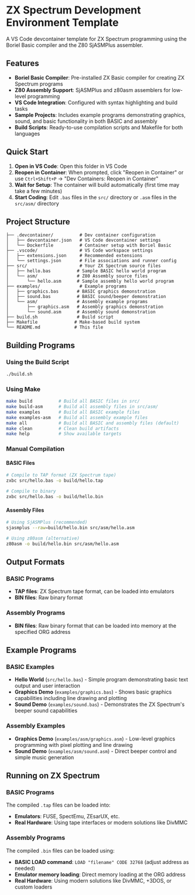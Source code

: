 # ZX Spectrum Development Environment Template

A VS Code devcontainer template for ZX Spectrum programming using the Boriel Basic compiler and the Z80 SjASMPlus assembler.

## Features

- **Boriel Basic Compiler**: Pre-installed ZX Basic compiler for creating ZX Spectrum programs
- **Z80 Assembly Support**: SjASMPlus and z80asm assemblers for low-level programming
- **VS Code Integration**: Configured with syntax highlighting and build tasks
- **Sample Projects**: Includes example programs demonstrating graphics, sound, and basic functionality in both BASIC and assembly
- **Build Scripts**: Ready-to-use compilation scripts and Makefile for both languages

## Quick Start

1. **Open in VS Code**: Open this folder in VS Code
2. **Reopen in Container**: When prompted, click "Reopen in Container" or use `Ctrl+Shift+P` → "Dev Containers: Reopen in Container"
3. **Wait for Setup**: The container will build automatically (first time may take a few minutes)
4. **Start Coding**: Edit `.bas` files in the `src/` directory or `.asm` files in the `src/asm/` directory

## Project Structure

```
├── .devcontainer/          # Dev container configuration
│   ├── devcontainer.json   # VS Code devcontainer settings
│   └── Dockerfile          # Container setup with Boriel Basic
├── .vscode/                # VS Code workspace settings
│   ├── extensions.json     # Recommended extensions
│   └── settings.json       # File associations and runner config
├── src/                    # Your ZX Spectrum source files
│   ├── hello.bas          # Sample BASIC hello world program
│   └── asm/               # Z80 Assembly source files
│       └── hello.asm      # Sample assembly hello world program
├── examples/               # Example programs
│   ├── graphics.bas       # BASIC graphics demonstration
│   ├── sound.bas          # BASIC sound/beeper demonstration
│   └── asm/               # Assembly example programs
│       ├── graphics.asm   # Assembly graphics demonstration
│       └── sound.asm      # Assembly sound demonstration
├── build.sh               # Build script
├── Makefile              # Make-based build system
└── README.md             # This file
```

## Building Programs

### Using the Build Script
```bash
./build.sh
```

### Using Make
```bash
make build          # Build all BASIC files in src/
make build-asm      # Build all assembly files in src/asm/
make examples       # Build all BASIC example files
make examples-asm   # Build all assembly example files
make all            # Build all BASIC and assembly files (default)
make clean          # Clean build artifacts
make help           # Show available targets
```

### Manual Compilation

#### BASIC Files
```bash
# Compile to TAP format (ZX Spectrum tape)
zxbc src/hello.bas -o build/hello.tap

# Compile to binary
zxbc src/hello.bas -o build/hello.bin
```

#### Assembly Files
```bash
# Using SjASMPlus (recommended)
sjasmplus --raw=build/hello.bin src/asm/hello.asm

# Using z80asm (alternative)
z80asm -o build/hello.bin src/asm/hello.asm
```

## Output Formats

### BASIC Programs
- **TAP files**: ZX Spectrum tape format, can be loaded into emulators
- **BIN files**: Raw binary format

### Assembly Programs
- **BIN files**: Raw binary format that can be loaded into memory at the specified ORG address

## Example Programs

### BASIC Examples
- **Hello World** (`src/hello.bas`) - Simple program demonstrating basic text output and user interaction
- **Graphics Demo** (`examples/graphics.bas`) - Shows basic graphics capabilities including line drawing and plotting
- **Sound Demo** (`examples/sound.bas`) - Demonstrates the ZX Spectrum's beeper sound capabilities

### Assembly Examples
- **Graphics Demo** (`examples/asm/graphics.asm`) - Low-level graphics programming with pixel plotting and line drawing
- **Sound Demo** (`examples/asm/sound.asm`) - Direct beeper control and simple music generation

## Running on ZX Spectrum

### BASIC Programs
The compiled `.tap` files can be loaded into:
- **Emulators**: FUSE, SpectEmu, ZEsarUX, etc.
- **Real Hardware**: Using tape interfaces or modern solutions like DivMMC

### Assembly Programs
The compiled `.bin` files can be loaded using:
- **BASIC LOAD command**: `LOAD "filename" CODE 32768` (adjust address as needed)
- **Emulator memory loading**: Direct memory loading at the ORG address
- **Real Hardware**: Using modern solutions like DivMMC, +3DOS, or custom loaders
